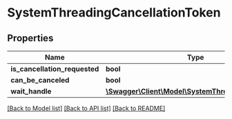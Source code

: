 # SystemThreadingCancellationToken

## Properties
Name | Type | Description | Notes
------------ | ------------- | ------------- | -------------
**is_cancellation_requested** | **bool** |  | [optional] 
**can_be_canceled** | **bool** |  | [optional] 
**wait_handle** | [**\Swagger\Client\Model\SystemThreadingWaitHandle**](SystemThreadingWaitHandle.md) |  | [optional] 

[[Back to Model list]](../README.md#documentation-for-models) [[Back to API list]](../README.md#documentation-for-api-endpoints) [[Back to README]](../README.md)


